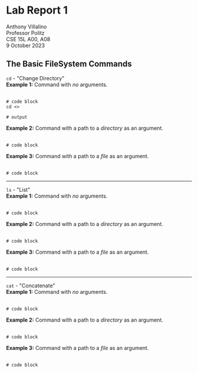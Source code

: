 # Lab Report 1
Anthony Villalino<br>
Professor Politz<br>
CSE 15L A00, A08<br>
9 October 2023

## The Basic FileSystem Commands
`cd` - "Change Directory" <br>
**Example 1:** Command with *no* arguments. <br><br>
```
# code block
cd <>

# output

```
**Example 2:** Command with a path to a *directory* as an argument. <br><br>
```
# code block
```
**Example 3:** Command with a path to a *file* as an argument. <br><br>
```
# code block
``` 

***

`ls` - "List" <br>
**Example 1:** Command with *no* arguments. <br><br>
```
# code block
```
**Example 2:** Command with a path to a *directory* as an argument. <br><br>
```
# code block
```
**Example 3:** Command with a path to a *file* as an argument. <br><br>
```
# code block
```

***

`cat` - "Concatenate"<br>
**Example 1:** Command with *no* arguments. <br><br>
```
# code block
```
**Example 2:** Command with a path to a *directory* as an argument. <br><br>
```
# code block
```
**Example 3:** Command with a path to a *file* as an argument. <br><br>
```
# code block
```
